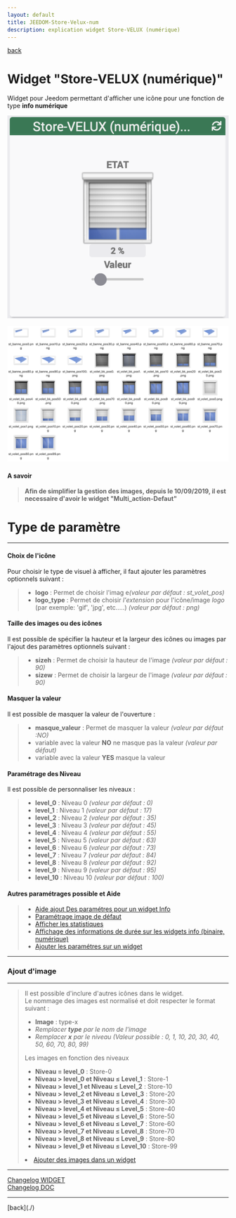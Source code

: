 ```yaml
---
layout: default
title: JEEDOM-Store-Velux-num
description: explication widget Store-VELUX (numérique)
---
```

[back](./)
# Widget "Store-VELUX (numérique)" 

Widget pour Jeedom permettant d'afficher une icône pour une fonction de type <b>info numérique</b>
<p><img src="img/RESULTAT_JEEDOM_Store_Velux_num.png" alt="Resultat" /></p>


<p><img src="img/VISUEL_JEEDOM_Store.png" alt="Visuels" /></p>

<h4 id="A Savoir">A savoir</h4>
<blockquote>
<b>Afin de simplifier la gestion des images, depuis le 10/09/2019, il est necessaire d'avoir le widget "Multi_action-Defaut"</b>
</blockquote>


<h1 id="Type de paramètre">Type de paramètre</h1>
<hr />
<h4 id="Logo">Choix de l'icône</h4>
Pour choisir le type de visuel à afficher, il faut ajouter les paramètres optionnels suivant :
<blockquote>
        <ul>
            <li><b>logo</b> : Permet de choisir l'imag e<i>(valeur par défaut : st_volet_pos)</i></li>
            <li><b>logo_type</b> : Permet de choisir <i>l'extension</i> pour l'icône/image <i>logo</i> (par exemple: 'gif', 'jpg', etc.....)<i> (valeur par défaut : png)</i></li>
        </ul>
</blockquote>

<h4 id="Taille">Taille des images ou des icônes</h4>
Il est possible de spécifier la hauteur et la largeur des icônes ou images par l'ajout des paramètres optionnels suivant :
<blockquote>
        <ul>
            <li><b>sizeh</b> : Permet de choisir la hauteur de l'image <i>(valeur par défaut : 90)</i></li>
            <li><b>sizew</b> : Permet de choisir la largeur de l'image <i>(valeur par défaut : 90)</i></li>
        </ul>
</blockquote>

<h4 id="Masque">Masquer la valeur</h4>
Il est possible de masquer la valeur de l'ouverture :
<blockquote>
        <ul>
            <li><b>masque_valeur</b> : Permet de masquer la valeur <i>(valeur par défaut :NO)</i></li>
            <li>variable avec la valeur <b>NO</b> ne masque pas la valeur <i>(valeur par défaut)</i></li>
            <li>variable avec la valeur <b>YES</b> masque la valeur</li>
        </ul>
</blockquote>

<h4 id="Niveau">Paramétrage des Niveau</h4>
Il est possible de personnaliser les niveaux :
<blockquote>
        <ul>
            <li><b>level_0</b> : Niveau 0 <i>(valeur par défaut : 0) </i></li>
            <li><b>level_1</b> : Niveau 1 <i>(valeur par défaut : 17)</i></li>
            <li><b>level_2</b> : Niveau 2 <i>(valeur par défaut : 35)</i></li>
            <li><b>level_3</b> : Niveau 3 <i>(valeur par défaut : 45)</i></li>
            <li><b>level_4</b> : Niveau 4 <i>(valeur par défaut : 55)</i></li>
            <li><b>level_5</b> : Niveau 5 <i>(valeur par défaut : 63)</i></li>
            <li><b>level_6</b> : Niveau 6 <i>(valeur par défaut : 73)</i></li>
            <li><b>level_7</b> : Niveau 7 <i>(valeur par défaut : 84)</i></li>
            <li><b>level_8</b> : Niveau 8 <i>(valeur par défaut : 92)</i></li>
            <li><b>level_9</b> : Niveau 9 <i>(valeur par défaut : 95)</i></li>
            <li><b>level_10</b> : Niveau 10 <i>(valeur par défaut : 100)</i></li>
        </ul>
</blockquote>
 
<h4 id="Aide">Autres paramétrages possible et Aide</h4>
<blockquote>
        <ul>
            <li><a href="./aide/JEEDOM_AIDE_CONFIG_INFOS.html">Aide ajout Des paramétres pour un widget Info</a></li>
            <li><a href="./aide/JEEDOM_AIDE_Error.html">Paramétrage image de défaut</a></li>
            <li><a href="./aide/JEEDOM_AIDE_STATS.html">Afficher les statistiques</a></li>
            <li><a href="./aide/JEEDOM_AIDE_STATS_TEMPS.html">Affichage des informations de durée sur les widgets info (binaire, numérique)</a></li>
            <li><a href="./aide/JEEDOM_AIDE_PARA.html">Ajouter les paramétres sur un widget</a></li>
        </ul>
</blockquote>

<hr />
<h3 id="Add img">Ajout d'image</h3>
<hr />
<blockquote>
        Il est possible d'inclure d'autres icônes dans le widget.<br/>
        Le nommage des images est normalisé et doit respecter le format suivant :
        <ul>
            <li><b>Image</b> : type-x</li>
            <li><i>Remplacer <b>type</b> par le nom de l'image</i></li>
            <li><i>Remplacer <b>x</b> par le niveau (Valeur possible : 0, 1, 10, 20, 30, 40, 50, 60, 70, 80, 99)</i></li>
        </ul>
        Les images en fonction des niveaux
        <ul>
            <li><b>Niveau = level_0</b> : Store-0</li>
            <li><b>Niveau > level_0 et Niveau ≤ Level_1</b> : Store-1</li>
            <li><b>Niveau > level_1 et Niveau ≤ Level_2</b> : Store-10</li>
            <li><b>Niveau > level_2 et Niveau ≤ Level_3</b> : Store-20</li>
            <li><b>Niveau > level_3 et Niveau ≤ Level_4</b> : Store-30</li>
            <li><b>Niveau > level_4 et Niveau ≤ Level_5</b> : Store-40</li>
            <li><b>Niveau > level_5 et Niveau ≤ Level_6</b> : Store-50</li>
            <li><b>Niveau > level_6 et Niveau ≤ Level_7</b> : Store-60</li>
            <li><b>Niveau > level_7 et Niveau ≤ Level_8</b> : Store-70</li>
            <li><b>Niveau > level_8 et Niveau ≤ Level_9</b> : Store-80</li>
            <li><b>Niveau > level_9 et Niveau ≤ Level_10</b> : Store-99</li>
        </ul>  
    <li><a href="./JEEDOM-AIDE-ADD_IMG.html">Ajouter des images dans un widget</a></li>
</blockquote>

<hr />
<dl>
    <a href="https://github.com/JEALG/JEEDOM-Store-Velux-num/commits/master">Changelog WIDGET</a><br/>
    <a href="https://github.com/JEALG/JEEDOM-Widget_JAG-doc/commits/master">Changelog DOC</a>
</dl>
<hr />
[back](./)